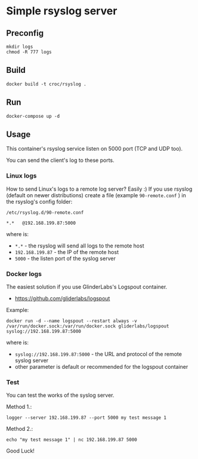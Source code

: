 # Simple rsyslog server

## Preconfig

```
mkdir logs
chmod -R 777 logs
```

## Build

```
docker build -t croc/rsyslog .
```

## Run

```
docker-compose up -d
```

## Usage

This container's rsyslog service listen on 5000 port (TCP and UDP too).

You can send the client's log to these ports.

### Linux logs

How to send Linux's logs to a remote log server? Easily :)
If you use rsyslog (default on newer distributions) create a file (example `90-remote.conf` ) in the rsyslog's config folder:

`/etc/rsyslog.d/90-remote.conf`
```
*.*   @192.168.199.87:5000
```

where is:
  - `*.*` - the rsyslog will send all logs to the remote host
  - `192.168.199.87` - the IP of the remote host
  - `5000` - the listen port of the syslog server

### Docker logs

The easiest solution if you use GlinderLabs's Logspout container.
  - https://github.com/gliderlabs/logspout

Example:
```
docker run -d --name logspout --restart always -v /var/run/docker.sock:/var/run/docker.sock gliderlabs/logspout syslog://192.168.199.87:5000
```

where is:
  - `syslog://192.168.199.87:5000` - the URL and protocol of the remote syslog server
  - other parameter is default or recommended for the logspout container

### Test

You can test the works of the syslog server.

Method 1.:
```
logger --server 192.168.199.87 --port 5000 my test message 1
```

Method 2.:
```
echo "my test message 1" | nc 192.168.199.87 5000
```


Good Luck!
 
